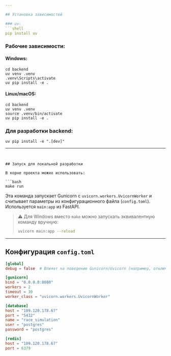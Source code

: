 ```yaml
---

## Установка зависимостей 

### uv:
```shell
pip install uv
```

### Рабочие зависимости:

#### Windows:
```shell
cd backend
uv venv .venv
.venv\Scripts\activate
uv pip install -e .
```

#### Linux/macOS:
```shell
cd backend
uv venv .venv
source .venv/bin/activate
uv pip install -e .
```

### Для разработки backend:
```shell
uv pip install -e ".[dev]"
```

---
```


## Запуск для локальной разработки

В корне проекта можно использовать:

```bash
make run
```

Эта команда запускает Gunicorn с `uvicorn.workers.UvicornWorker` и считывает параметры из конфигурационного файла (`config.toml`).  
Используется `main:app` из FastAPI.

> ⚠️ Для Windows вместо `make` можно запускать эквивалентную команду вручную:
> ```bash
> uvicorn main:app --reload
> ```

---

## Конфигурация `config.toml`

```toml
[global]
debug = false  # Влияет на поведение Gunicorn/Uvicorn (например, отключает авто-перезапуск и логгирование в dev-режиме)

[gunicorn]
bind = "0.0.0.0:8080"
workers = 2
timeout = 30
worker_class = "uvicorn.workers.UvicornWorker"

[database]
host = "109.120.178.67"
port = "5432"
name = "race_simulation"
user = "postgres"
password = "postgres"

[redis]
host = "109.120.178.67"
port = 6379
```

